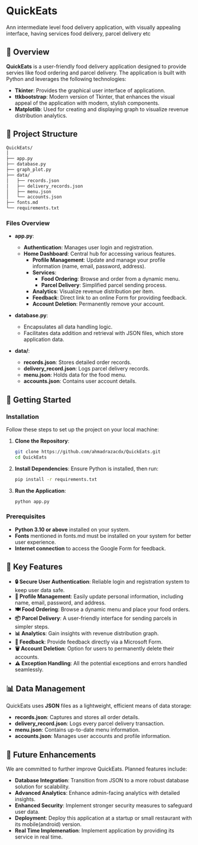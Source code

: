 # QuickEats

Ann intermediate level food delivery application, with visually appealing interface, having services food delivery, parcel delivery etc

## 📜 Overview

**QuickEats** is a user-friendly food delivery application designed to provide servies like food ordering and parcel delivery. The application is built with Python and leverages the following technologies:

- **Tkinter**: Provides the graphical user interface of applicationn.
- **ttkbootstrap**: Modern version of Tkinter, that enhances the visual appeal of the application with modern, stylish components.
- **Matplotlib**: Used for creating and displaying graph to visualize revenue distribution analytics.

## 📂 Project Structure
```bash
QuickEats/
│
├── app.py
├── database.py
├── graph_plot.py
├── data/
│   ├── records.json
│   ├── delivery_records.json
│   ├── menu.json
│   └── accounts.json
├── fonts.md
└── requirements.txt
```
### Files Overview

- **app.py**:
  - **Authentication**: Manages user login and registration.
  - **Home Dashboard**: Central hub for accessing various features.
    - **Profile Management**: Update and manage your profile information (name, email, password, address).
    - **Services**: 
      - **Food Ordering**: Browse and order from a dynamic menu.
      - **Parcel Delivery**: Simplified parcel sending process.
    - **Analytics**: Visualize revenue distribution per item.
    - **Feedback**: Direct link to an online Form for providing feedback.
    - **Account Deletion**: Permanently remove your account.

- **database.py**:
  - Encapsulates all data handling logic.
  - Facilitates data addition and retrieval with JSON files, which store application data.

- **data/**:
  - **records.json**: Stores detailed order records.
  - **delivery_record.json**: Logs parcel delivery records.
  - **menu.json**: Holds data for the food menu.
  - **accounts.json**: Contains user account details.

## 🚀 Getting Started

### Installation

Follow these steps to set up the project on your local machine:

1. **Clone the Repository**:
    ```bash
    git clone https://github.com/ahmadrazacdx/QuickEats.git
    cd QuickEats
    ```
2. **Install Dependencies**:
    Ensure Python is installed, then run:
    ```bash
    pip install -r requirements.txt
    ```
3. **Run the Application**:
    ```bash
    python app.py
    ```

### Prerequisites

- **Python 3.10 or above** installed on your system.
- **Fonts** mentioned in fonts.md must be installed on your system for better user experience.
- **Internet connection** to access the Google Form for feedback.

## 🎯 Key Features

- **🔒 Secure User Authentication**: Reliable login and registration system to keep user data safe.
- **👤 Profile Management**: Easily update personal information, including name, email, password, and address.
- **🍽️ Food Ordering**: Browse a dynamic menu and place your food orders.
- **📦 Parcel Delivery**: A user-friendly interface for sending parcels in simpler steps.
- **📊 Analytics**: Gain insights with revenue distribution graph.
- **📝 Feedback**: Provide feedback directly via a Microsoft Form.
- **🗑️ Account Deletion**: Option for users to permanently delete their accounts.
- **⚠ Exception Handling**: All the potential exceptions and errors handled seamlessly.

## 📊 Data Management

QuickEats uses **JSON** files as a lightweight, efficient means of data storage:

- **records.json**: Captures and stores all order details.
- **delivery_record.json**: Logs every parcel delivery transaction.
- **menu.json**: Contains up-to-date menu information.
- **accounts.json**: Manages user accounts and profile information.

## 🌟 Future Enhancements

We are committed to further improve QuickEats. Planned features include:

- **Database Integration**: Transition from JSON to a more robust database solution for scalability.
- **Advanced Analytics**: Enhance admin-facing analytics with detailed insights.
- **Enhanced Security**: Implement stronger security measures to safeguard user data.
- **Deployment**: Deploy this application at a startup or small restaurant with its mobile(android) version.
- **Real Time Implemenation**: Implement application by providing its service in real time.


